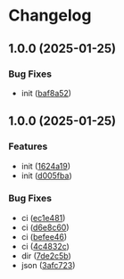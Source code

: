 # Changelog

## 1.0.0 (2025-01-25)


### Bug Fixes

* init ([baf8a52](https://github.com/KarinJS/plugins-list/commit/baf8a52e8d21a95c9c8835755c4e961cfc9130e7))

## 1.0.0 (2025-01-25)


### Features

* init ([1624a19](https://github.com/KarinJS/plugins-list/commit/1624a198173098a4c9c290418d213066e76583d1))
* init ([d005fba](https://github.com/KarinJS/plugins-list/commit/d005fbafaf2a95f8cc3a20f0d3c520ae590d62d1))


### Bug Fixes

* ci ([ec1e481](https://github.com/KarinJS/plugins-list/commit/ec1e48173f8254b959771c6dda3c3e203c0f1d91))
* ci ([d6e8c60](https://github.com/KarinJS/plugins-list/commit/d6e8c6017cf3b033e8416518def7c251730d3fd7))
* ci ([befee46](https://github.com/KarinJS/plugins-list/commit/befee462163531315e8091a071d9d1c5add74688))
* ci ([4c4832c](https://github.com/KarinJS/plugins-list/commit/4c4832cbc1382a7384d617e385346759e01a7d80))
* dir ([7de2c5b](https://github.com/KarinJS/plugins-list/commit/7de2c5bc110b1d532d8e3cffa4d5a94ed8c927d3))
* json ([3afc723](https://github.com/KarinJS/plugins-list/commit/3afc7230df6ccc334c6d43d9ed3be88021abd32c))
